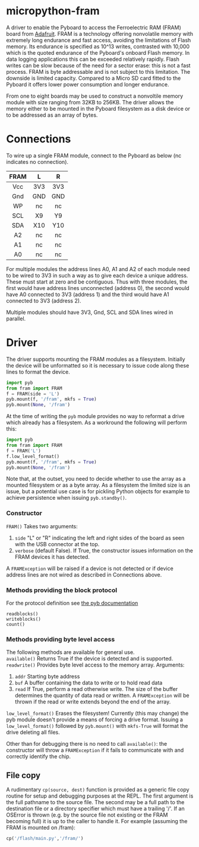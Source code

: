 # micropython-fram
A driver to enable the Pyboard to access the Ferroelectric RAM (FRAM) board from [Adafruit](http://www.adafruit.com/product/1895).
FRAM is a technology offering nonvolatile memory with extremely long endurance and fast access, avoiding
the limitations of Flash memory. Its endurance is specified as 10^13 writes, contrasted with 10,000 which is
the quoted endurance of the Pyboard's onboard Flash memory. In data logging applications this can be exceeded
relatively rapidly. Flash writes can be slow because of the need for a sector erase: this is not a fast process.
FRAM is byte addressable and is not subject to this limitation. The downside is limited capacity. Compared to
a Micro SD card fitted to the Pyboard it offers lower power consumption and longer endurance.

From one to eight boards may be used to construct a nonvoltile memory module with size ranging from 32KB to 256KB.
The driver allows the memory either to be mounted in the Pyboard filesystem as a disk device or to be addressed
as an array of bytes.

# Connections

To wire up a single FRAM module, connect to the Pyboard as below (nc indicates no connection).

| FRAM    |  L  |  R  |
|:-------:|:---:|:---:|
| Vcc     | 3V3 | 3V3 |
| Gnd     | GND | GND |
| WP      | nc  | nc  |
| SCL     | X9  | Y9  |
| SDA     | X10 | Y10 |
| A2      | nc  | nc  |
| A1      | nc  | nc  |
| A0      | nc  | nc  |

For multiple modules the address lines A0, A1 and A2 of each module need to be wired to 3V3 in such a way as
to give each device a unique address. These must start at zero and be contiguous. Thus with three modules, the
first would have address lines unconnected (address 0), the second would have A0 connected to 3V3 (address 1) and the
third would have A1 connected to 3V3 (address 2).

Multiple modules should have 3V3, Gnd, SCL and SDA lines wired in parallel.

# Driver

The driver supports mounting the FRAM modules as a filesystem. Initially the device will be unformatted so
it is necessary to issue code along these lines to format the device.

```python
import pyb 
from fram import FRAM
f = FRAM(side = 'L')
pyb.mount(f, '/fram', mkfs = True)
pyb.mount(None, '/fram')
```

At the time of writing the ``pyb`` module provides no way to reformat a drive which already has a filesystem. As
a workround the following will perform this:

```python
import pyb 
from fram import FRAM
f = FRAM('L')
f.low_level_format()
pyb.mount(f, '/fram', mkfs = True)
pyb.mount(None, '/fram')
```

Note that, at the outset, you need to decide whether to use the array as a mounted filesystem or as
a byte array. As a filesystem the limited size is an issue, but a potential use case is for
pickling Python objects for example to achieve persistence when issuing ``pyb.standby()``.

### Constructor

``FRAM()`` Takes two arguments:
 1. ``side`` "L" or "R" indicating the left and right sides of the board as seen with the
 USB connector at the top.
 2. ``verbose`` (default False). If True, the constructor issues information on the FRAM devices it has detected.
 
A ``FRAMException`` will be raised if a device is not detected or if device address lines are not
wired as  described in Connections above.

### Methods providing the block protocol

For the protocol definition see
[the pyb documentation](http://docs.micropython.org/en/latest/library/pyb.html)

``readblocks()``  
``writeblocks()``  
``count()``  

### Methods providing byte level access

The following methods are available for general use.  
``available()`` Returns True if the device is detected and is supported.  
``readwrite()`` Provides byte level access to the memory array. Arguments:
 1. ``addr`` Starting byte address
 2. ``buf`` A buffer containing the data to write or to hold read data
 3. ``read`` If True, perform a read otherwise write. The size of the buffer determines the quantity
 of data read or written. A ``FRAMException`` will be thrown if the read or write extends beyond the
 end of the array.

``low_level_format()`` Erases the filesystem! Currently (this may change) the pyb module doesn't
provide a means of forcing a drive format. Issuing a ``low_level_format()`` followed by
``pyb.mount()`` with ``mkfs-True`` will format the drive deleting all files.

Other than for debugging there is no need to call ``available()``: the constructor will throw
a ``FRAMException`` if it fails to communicate with and correctly identify the chip.

## File copy

A rudimentary ``cp(source, dest)`` function is provided as a generic file copy routine for
setup and debugging purposes at the REPL. The first argument is the full pathname to the source file. The
second may be a full path to the destination file or a directory specifier which must have a
trailing '/'. If an OSError is thrown (e.g. by the source file not existing or the FRAM becoming
full) it is up to the caller to handle it. For example (assuming the FRAM is mounted on /fram):

```python
cp('/flash/main.py','/fram/')
```
